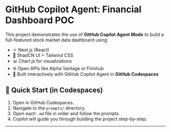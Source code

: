 # GitHub Copilot Agent: Financial Dashboard POC

This project demonstrates the use of **GitHub Copilot Agent Mode** to build a full-featured stock market data dashboard using:

- ⚛️ Next.js (React)
- 🎨 ShadCN UI + Tailwind CSS
- 📊 Chart.js for visualizations
- 🌐 Open APIs like Alpha Vantage or Finnhub
- 🤖 Built interactively with GitHub Copilot Agent in **GitHub Codespaces**

## 🚀 Quick Start (in Codespaces)

1. Open in GitHub Codespaces.
2. Navigate to the `prompts/` directory.
3. Open each `.md` file in order and follow the prompts.
4. Copilot will guide you through building the project step-by-step.

---